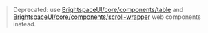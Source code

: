 > Deprecated: use [BrightspaceUI/core/components/table](https://github.com/BrightspaceUI/core/tree/master/components/table) and [BrightspaceUI/core/components/scroll-wrapper](https://github.com/BrightspaceUI/core/tree/master/components/scroll-wrapper) web components instead.

